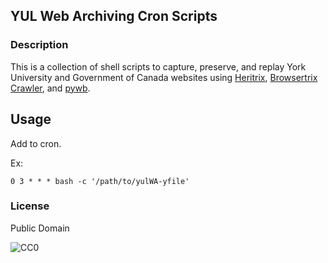 ## YUL Web Archiving Cron Scripts

### Description

This is a collection of shell scripts to capture, preserve, and replay York University and Government of Canada websites using [Heritrix](https://github.com/internetarchive/heritrix3), [Browsertrix Crawler](https://github.com/webrecorder/browsertrix-crawler), and [pywb](https://github.com/webrecorder/pywb).

## Usage

Add to cron.

Ex:

    0 3 * * * bash -c '/path/to/yulWA-yfile'

### License

Public Domain

![CC0](http://i.creativecommons.org/p/zero/1.0/88x31.png "CC0")
